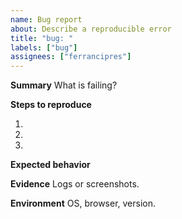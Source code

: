 ```yaml
---
name: Bug report
about: Describe a reproducible error
title: "bug: "
labels: ["bug"]
assignees: ["ferrancipres"]
---
```


**Summary**
What is failing?

**Steps to reproduce**

1.
2.
3.

**Expected behavior**

**Evidence**
Logs or screenshots.

**Environment**
OS, browser, version.

